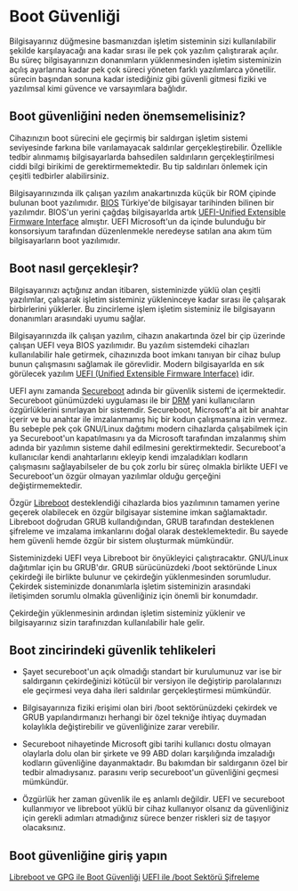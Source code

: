 # Boot Güvenliği

Bilgisayarınız düğmesine basmanızdan işletim sisteminin sizi kullanılabilir şekilde karşılayacağı ana kadar sırası ile pek çok yazılım çalıştırarak açılır. Bu süreç bilgisayarınızın donanımların yüklenmesinden işletim sisteminizin açılış ayarlarına kadar pek çok süreci yöneten farklı yazılımlarca yönetilir. sürecin başından sonuna kadar istediğiniz gibi güvenli gitmesi fiziki ve yazılımsal kimi güvence ve varsayımlara bağlıdır.


## Boot güvenliğini neden önemsemelisiniz?

Cihazınızın boot sürecini ele geçirmiş bir saldırgan işletim sistemi seviyesinde farkına bile varılamayacak saldırılar gerçekleştirebilir. Özellikle tedbir alınmamış bilgisayarlarda bahsedilen saldırıların gerçekleştirilmesi ciddi bilgi birikimi de gerektirmemektedir. Bu tip saldırıları önlemek için çeşitli tedbirler alabilirsiniz.

Bilgisayarınızında ilk çalışan yazılım anakartınızda küçük bir ROM çipinde bulunan boot yazılımıdır. [BIOS](https://en.wikipedia.org/wiki/BIOS) Türkiye'de bilgisayar tarihinden bilinen bir yazılımdır. BIOS'un yerini çağdaş bilgisayarlda artık [UEFI-Unified Extensible Firmware Interface](https://en.wikipedia.org/wiki/Unified_Extensible_Firmware_Interface) almıştır. UEFI Microsoft'un da içinde bulunduğu bir konsorsiyum tarafından düzenlenmekle neredeyse satılan ana akım tüm bilgisayarların boot yazılımıdır.


## Boot nasıl gerçekleşir?

Bilgisayarınızı açtığınız andan itibaren, sisteminizde yüklü olan çeşitli yazılımlar, çalışarak işletim sisteminiz yükleninceye kadar sırası ile çalışarak birbirlerini yüklerler. Bu zincirleme işlem işletim sisteminiz ile bilgisayarın donanımları arasındaki uyumu sağlar.

Bilgisayarınızda ilk çalışan yazılım, cihazın anakartında özel bir çip üzerinde çalışan UEFI veya BIOS yazılımıdır. Bu yazılım sistemdeki cihazları kullanılabilir hale getirmek, cihazınızda boot imkanı tanıyan bir cihaz bulup bunun çalışmasını sağlamak ile görevlidir. Modern bilgisayarlda en sık görülecek yazılım [UEFI (Unified Extensible Firmware Interface)](https://en.wikipedia.org/wiki/Unified_Extensible_Firmware_Interface) idir. 

UEFI aynı zamanda [Secureboot](https://en.wikipedia.org/wiki/Unified_Extensible_Firmware_Interface#Secure_boot_2) adında bir güvenlik sistemi de içermektedir. Secureboot günümüzdeki uygulaması ile bir [DRM](https://oyd.org.tr/yazilar/drm/) yani kullanıcıların özgürlüklerini sınırlayan bir sistemdir. Secureboot, Microsoft'a ait bir anahtar içerir ve bu anahtar ile imzalanmamış hiç bir kodun çalışmasına izin vermez. Bu sebeple pek çok GNU/Linux dağıtımı modern cihazlarda çalışabilmek için ya Secureboot'un kapatılmasını ya da Microsoft tarafından imzalanmış shim adında bir yazılımın sisteme dahil edilmesini gerektirmektedir. Secureboot'a kullanıcılar kendi anahtarlarını ekleyip kendi imzaladıkları kodların çalışmasını sağlayabilseler de bu çok zorlu bir süreç olmakla birlikte UEFI ve Secureboot'un özgür olmayan yazılımlar olduğu gerçeğini değiştirmemektedir.

Özgür [Libreboot](https://libreboot.org) desteklendiği cihazlarda bios yazılımının tamamen yerine geçerek olabilecek en özgür bilgisayar sistemine imkan sağlamaktadır. Libreboot doğrudan GRUB kullandığından, GRUB tarafından desteklenen şifreleme ve imzalama imkanlarını doğal olarak desteklemektedir. Bu sayede hem güvenli hemde özgür bir sistem oluşturmak mümkündür.

Sisteminizdeki UEFI veya Libreboot bir önyükleyici çalıştıracaktır. GNU/Linux dağıtımlar için bu GRUB'dır. GRUB sürücünüzdeki /boot sektöründe Linux çekirdeği ile birlikte bulunur ve çekirdeğin yüklenmesinden sorumludur. Çekirdek sisteminizde donanımlarla işletim sisteminizin arasındaki iletişimden sorumlu olmakla güvenliğiniz için önemli bir konumdadır.

Çekirdeğin yüklenmesinin ardından işletim sisteminiz yüklenir ve bilgisayarınız sizin tarafınızdan kullanılabilir hale gelir.


## Boot zincirindeki güvenlik tehlikeleri

* Şayet secureboot'un açık olmadığı standart bir kurulumunuz var ise bir saldırganın çekirdeğinizi kötücül bir versiyon ile değiştirip parolalarınızı ele geçirmesi veya daha ileri saldırılar gerçekleştirmesi mümkündür.

* Bilgisayarınıza fiziki erişimi olan biri /boot sektörünüzdeki çekirdek ve GRUB yapılandırmanızı herhangi bir özel tekniğe ihtiyaç duymadan kolaylıkla değiştirebilir ve güvenliğinize zarar verebilir.

* Secureboot nihayetinde Microsoft gibi tarihi kullanıcı dostu olmayan olaylarla dolu olan bir şirkete ve 99 ABD doları karşılığında imzaladığı kodların güvenliğine dayanmaktadır. Bu bakımdan bir saldırganın özel bir tedbir almadıysanız. parasını verip secureboot'un güvenliğini geçmesi mümkündür.

* Özgürlük her zaman güvenlik ile eş anlamlı değildir. UEFI ve secureboot kullanmıyor ve libreboot yüklü bir cihaz kullanıyor olsanız da güvenliğiniz için gerekli adımları atmadığınız sürece benzer riskleri siz de taşıyor olacaksınız.


## Boot güvenliğine giriş yapın

[Libreboot ve GPG ile Boot Güvenliği](libreboot_grub.md)
[UEFI ile /boot Sektörü Şifreleme](sifreli_boot.md)
